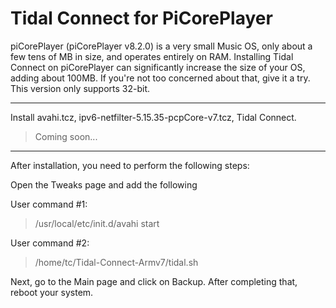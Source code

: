 # Tidal Connect for PiCorePlayer
>

piCorePlayer (piCorePlayer v8.2.0) is a very small Music OS, only about a few tens of MB in size, and operates entirely on RAM.
Installing Tidal Connect on piCorePlayer can significantly increase the size of your OS, adding about 100MB. If you're not too concerned about that, give it a try. This version only supports 32-bit.
>
>
------------
Install avahi.tcz, ipv6-netfilter-5.15.35-pcpCore-v7.tcz, Tidal Connect.
> 
> Coming soon...
>
----------------
After installation, you need to perform the following steps:

Open the Tweaks page and add the following
>
User command #1:
> /usr/local/etc/init.d/avahi start

User command #2:
> /home/tc/Tidal-Connect-Armv7/tidal.sh
>
Next, go to the Main page and click on Backup. After completing that, reboot your system.
